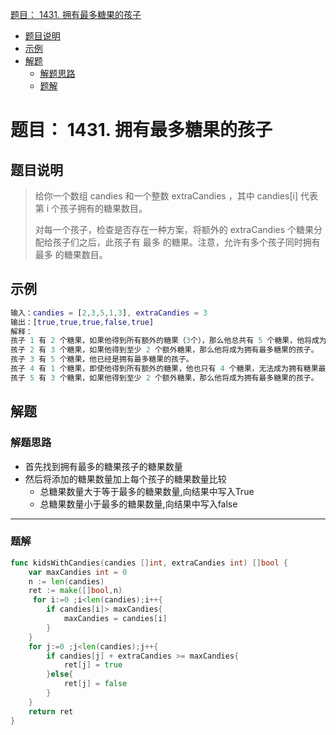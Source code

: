 [题目： 1431\. 拥有最多糖果的孩子](#%E9%A2%98%E7%9B%AE-1431-%E6%8B%A5%E6%9C%89%E6%9C%80%E5%A4%9A%E7%B3%96%E6%9E%9C%E7%9A%84%E5%AD%A9%E5%AD%90)

* [题目说明](#%E9%A2%98%E7%9B%AE%E8%AF%B4%E6%98%8E)
* [示例](#%E7%A4%BA%E4%BE%8B)
* [解题](#%E8%A7%A3%E9%A2%98)
  * [解题思路](#%E8%A7%A3%E9%A2%98%E6%80%9D%E8%B7%AF)
  * [题解](#%E9%A2%98%E8%A7%A3)







# 题目： 1431. 拥有最多糖果的孩子  



## 题目说明  

> 给你一个数组 candies 和一个整数 extraCandies ，其中 candies[i] 代表第 i 个孩子拥有的糖果数目。
>
> 对每一个孩子，检查是否存在一种方案，将额外的 extraCandies 个糖果分配给孩子们之后，此孩子有 最多 的糖果。注意，允许有多个孩子同时拥有 最多 的糖果数目。



## 示例

```matlab
输入：candies = [2,3,5,1,3], extraCandies = 3
输出：[true,true,true,false,true] 
解释：
孩子 1 有 2 个糖果，如果他得到所有额外的糖果（3个），那么他总共有 5 个糖果，他将成为拥有最多糖果的孩子。
孩子 2 有 3 个糖果，如果他得到至少 2 个额外糖果，那么他将成为拥有最多糖果的孩子。
孩子 3 有 5 个糖果，他已经是拥有最多糖果的孩子。
孩子 4 有 1 个糖果，即使他得到所有额外的糖果，他也只有 4 个糖果，无法成为拥有糖果最多的孩子。
孩子 5 有 3 个糖果，如果他得到至少 2 个额外糖果，那么他将成为拥有最多糖果的孩子。


```







## 解题



### 解题思路

* 首先找到拥有最多的糖果孩子的糖果数量
* 然后将添加的糖果数量加上每个孩子的糖果数量比较
  * 总糖果数量大于等于最多的糖果数量,向结果中写入True
  * 总糖果数量小于最多的糖果数量,向结果中写入false



***

### 题解

```go
func kidsWithCandies(candies []int, extraCandies int) []bool {
    var maxCandies int = 0 
    n := len(candies)
    ret := make([]bool,n)
     for i:=0 ;i<len(candies);i++{
        if candies[i]> maxCandies{
            maxCandies = candies[i]
        }
    }
    for j:=0 ;j<len(candies);j++{
        if candies[j] + extraCandies >= maxCandies{
            ret[j] = true
        }else{
            ret[j] = false
        }
    } 
    return ret
}
```

